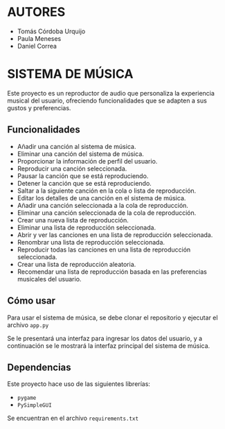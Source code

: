 # AUTORES

- Tomás Córdoba Urquijo
- Paula Meneses
- Daniel Correa

# SISTEMA DE MÚSICA

Este proyecto es un reproductor de audio que personaliza la experiencia musical del usuario, ofreciendo funcionalidades 
que se adapten a sus gustos y preferencias.


## Funcionalidades

- Añadir una canción al sistema de música.
- Eliminar una canción del sistema de música.
- Proporcionar la información de perfil del usuario.
- Reproducir una canción seleccionada.
- Pausar la canción que se está reproduciendo.
- Detener la canción que se está reproduciendo.
- Saltar a la siguiente canción en la cola o lista de reproducción.
- Editar los detalles de una canción en el sistema de música.
- Añadir una canción seleccionada a la cola de reproducción.
- Eliminar una canción seleccionada de la cola de reproducción.
- Crear una nueva lista de reproducción.
- Eliminar una lista de reproducción seleccionada.
- Abrir y ver las canciones en una lista de reproducción seleccionada.
- Renombrar una lista de reproducción seleccionada.
- Reproducir todas las canciones en una lista de reproducción seleccionada.
- Crear una lista de reproducción aleatoria.
- Recomendar una lista de reproducción basada en las preferencias musicales del usuario.

## Cómo usar

Para usar el sistema de música, se debe clonar el repositorio y ejecutar el archivo `app.py`

Se le presentará una interfaz para ingresar los datos del usuario, y a continuación se le mostrará la interfaz principal
del sistema de música.

## Dependencias

Este proyecto hace uso de las siguientes librerías:

- `pygame`
- `PySimpleGUI`

Se encuentran en el archivo `requirements.txt`
